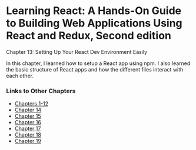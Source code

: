 <h1>Learning React: A Hands-On Guide to Building Web Applications Using React and Redux, Second edition</h1>

Chapter 13: Setting Up Your React Dev Environment Easily

In this chapter, I learned how to setup a React app using npm. I also learned the basic structure of React apps and how the different files interact with each other.

<h3>Links to Other Chapters</h3>
<ul>
    <li><a href="https://github.com/justinfrey64/learning-react-chapters-1-through-12">Chapters 1-12</a></li>
    <li><a href="https://github.com/justinfrey64/learning-react-chapter-14">Chapter 14</a></li>
    <li><a href="https://github.com/justinfrey64/learning-react-chapter-15">Chapter 15</a></li>
    <li><a href="https://github.com/justinfrey64/learning-react-chapter-16">Chapter 16</a></li>
    <li><a href="https://github.com/justinfrey64/learning-react-chapter-17">Chapter 17</a></li>
    <li><a href="https://github.com/justinfrey64/learning-react-chapter-18">Chapter 18</a></li>
    <li><a href="https://github.com/justinfrey64/learning-react-chapter-19">Chapter 19</a></li>
</ul>
